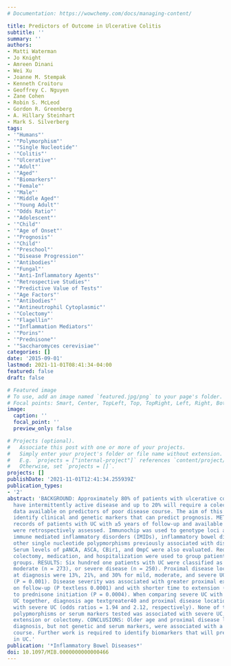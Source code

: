 ```yaml
---
# Documentation: https://wowchemy.com/docs/managing-content/

title: Predictors of Outcome in Ulcerative Colitis
subtitle: ''
summary: ''
authors:
- Matti Waterman
- Jo Knight
- Amreen Dinani
- Wei Xu
- Joanne M. Stempak
- Kenneth Croitoru
- Geoffrey C. Nguyen
- Zane Cohen
- Robin S. McLeod
- Gordon R. Greenberg
- A. Hillary Steinhart
- Mark S. Silverberg
tags:
- '"Humans"'
- '"Polymorphism"'
- '"Single Nucleotide"'
- '"Colitis"'
- '"Ulcerative"'
- '"Adult"'
- '"Aged"'
- '"Biomarkers"'
- '"Female"'
- '"Male"'
- '"Middle Aged"'
- '"Young Adult"'
- '"Odds Ratio"'
- '"Adolescent"'
- '"Child"'
- '"Age of Onset"'
- '"Prognosis"'
- '"Child"'
- '"Preschool"'
- '"Disease Progression"'
- '"Antibodies"'
- '"Fungal"'
- '"Anti-Inflammatory Agents"'
- '"Retrospective Studies"'
- '"Predictive Value of Tests"'
- '"Age Factors"'
- '"Antibodies"'
- '"Antineutrophil Cytoplasmic"'
- '"Colectomy"'
- '"Flagellin"'
- '"Inflammation Mediators"'
- '"Porins"'
- '"Prednisone"'
- '"Saccharomyces cerevisiae"'
categories: []
date: '2015-09-01'
lastmod: 2021-11-01T08:41:34-04:00
featured: false
draft: false

# Featured image
# To use, add an image named `featured.jpg/png` to your page's folder.
# Focal points: Smart, Center, TopLeft, Top, TopRight, Left, Right, BottomLeft, Bottom, BottomRight.
image:
  caption: ''
  focal_point: ''
  preview_only: false

# Projects (optional).
#   Associate this post with one or more of your projects.
#   Simply enter your project's folder or file name without extension.
#   E.g. `projects = ["internal-project"]` references `content/project/deep-learning/index.md`.
#   Otherwise, set `projects = []`.
projects: []
publishDate: '2021-11-01T12:41:34.255939Z'
publication_types:
- '2'
abstract: 'BACKGROUND: Approximately 80% of patients with ulcerative colitis (UC)
  have intermittently active disease and up to 20% will require a colectomy, but little
  data available on predictors of poor disease course. The aim of this study was to
  identify clinical and genetic markers that can predict prognosis. METHODS: Medical
  records of patients with UC with ≥5 years of follow-up and available DNA and serum
  were retrospectively assessed. Immunochip was used to genotype loci associated with
  immune mediated inflammatory disorders (IMIDs), inflammatory bowel diseases, and
  other single nucleotide polypmorphisms previously associated with disease severity.
  Serum levels of pANCA, ASCA, CBir1, and OmpC were also evaluated. Requirement for
  colectomy, medication, and hospitalization were used to group patients into 3 prognostic
  groups. RESULTS: Six hundred one patients with UC were classified as mild (n = 78),
  moderate (n = 273), or severe disease (n = 250). Proximal disease location frequencies
  at diagnosis were 13%, 21%, and 30% for mild, moderate, and severe UC, respectively
  (P = 0.001). Disease severity was associated with greater proximal extension rates
  on follow-up (P textless 0.0001) and with shorter time to extension (P = 0.03) and
  to prednisone initiation (P = 0.0004). When comparing severe UC with mild and moderate
  UC together, diagnosis age textgreater40 and proximal disease location were associated
  with severe UC (odds ratios = 1.94 and 2.12, respectively). None of the single nucleotide
  polypmorphisms or serum markers tested was associated with severe UC, proximal disease
  extension or colectomy. CONCLUSIONS: Older age and proximal disease location at
  diagnosis, but not genetic and serum markers, were associated with a more severe
  course. Further work is required to identify biomarkers that will predict outcomes
  in UC.'
publication: '*Inflammatory Bowel Diseases*'
doi: 10.1097/MIB.0000000000000466
---
```

